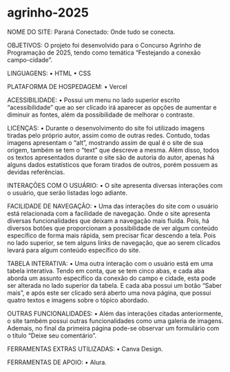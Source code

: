 # agrinho-2025

NOME DO SITE: Paraná Conectado: Onde tudo se conecta.

OBJETIVOS:
O projeto foi desenvolvido para o Concurso Agrinho de Programação de 2025, tendo como temática “Festejando a conexão campo-cidade”.

LINGUAGENS:
• HTML
• CSS

PLATAFORMA DE HOSPEDAGEM:
• Vercel

ACESSIBILIDADE:
• Possui um menu no lado superior escrito “acessibilidade” que ao ser clicado irá aparecer as opções de aumentar e diminuir as fontes, além da possibilidade de melhorar o contraste.

LICENÇAS:
• Durante o desenvolvimento do site foi utilizado imagens tiradas pelo próprio autor, assim como de outras redes. Contudo, todas imagens apresentam o “alt”, mostrando assim de qual é o site de sua origem, também se tem o “text” que descreve a mesma. Além disso, todos os textos apresentados durante o site são de autoria do autor, apenas há alguns dados estatísticos que foram tirados de outros, porém possuem as devidas referências.

INTERAÇÕES COM O USUÁRIO:
• O site apresenta diversas interações com o usuário, que serão listadas logo adiante.

FACILIDADE DE NAVEGAÇÃO:
• Uma das interações do site com o usuário está relacionada com a facilidade de navegação. Onde o site apresenta diversas funcionalidades que deixam a navegação mais fluida. Pois, há diversos botões que proporcionam a possibilidade de ver algum conteúdo específico de forma mais rápida, sem precisar ficar descendo a tela. Pois no lado superior, se tem alguns links de navegação, que ao serem clicados levará para algum conteúdo específico do site.

TABELA INTERATIVA:
• Uma outra interação com o usuário está em uma tabela interativa. Tendo em conta, que se tem cinco abas, e cada aba aborda um assunto específico da conexão do campo e cidade, esta pode ser alterada no lado superior da tabela. E cada aba possui um botão “Saber mais”, e após este ser clicado será aberto uma nova página, que possui quatro textos e imagens sobre o tópico abordado.

OUTRAS FUNCIONALIDADES:
• Além das interações citadas anteriormente, o site também possui outras funcionalidades como uma galeria de imagens. Ademais, no final da primeira página pode-se observar um formulário com o título “Deixe seu comentário”.

FERRAMENTAS EXTRAS UTILIZADAS:
• Canva Design.

FERRAMENTAS DE APOIO:
• Alura.
